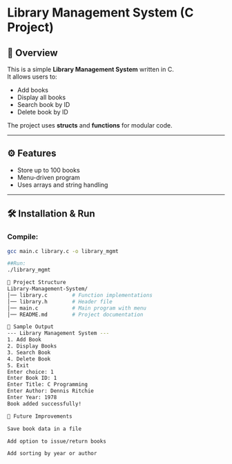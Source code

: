# Library Management System (C Project)

## 📌 Overview
This is a simple **Library Management System** written in C.  
It allows users to:
- Add books
- Display all books
- Search book by ID
- Delete book by ID

The project uses **structs** and **functions** for modular code.

---

## ⚙️ Features
- Store up to 100 books
- Menu-driven program
- Uses arrays and string handling

---

## 🛠️ Installation & Run
### Compile:
```bash
gcc main.c library.c -o library_mgmt

##Run:
./library_mgmt

📂 Project Structure
Library-Management-System/
│── library.c        # Function implementations
│── library.h        # Header file
│── main.c           # Main program with menu
│── README.md        # Project documentation

📸 Sample Output
--- Library Management System ---
1. Add Book
2. Display Books
3. Search Book
4. Delete Book
5. Exit
Enter choice: 1
Enter Book ID: 1
Enter Title: C Programming
Enter Author: Dennis Ritchie
Enter Year: 1978
Book added successfully!

📌 Future Improvements

Save book data in a file

Add option to issue/return books

Add sorting by year or author
